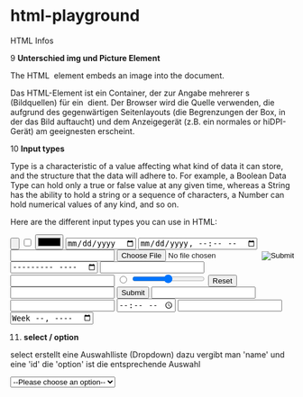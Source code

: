# html-playground
HTML Infos

9 **Unterschied img und Picture Element**

The HTML <img> element embeds an image into the document.

Das HTML-Element <picture> ist ein Container, der zur Angabe mehrerer <source>s (Bildquellen) für ein <img> dient. Der Browser wird die Quelle verwenden, die aufgrund des gegenwärtigen Seitenlayouts (die Begrenzungen der Box, in der das Bild auftaucht) und dem Anzeigegerät (z.B. ein normales or hiDPI-Gerät) am geeignesten erscheint.

10 **Input types**

Type is a characteristic of a value affecting what kind of data it can store, and the structure that the data will adhere to. For example, a Boolean Data Type can hold only a true or false value at any given time, whereas a String has the ability to hold a string or a sequence of characters, a Number can hold numerical values of any kind, and so on.

Here are the different input types you can use in HTML:

<input type="button">
<input type="checkbox">
<input type="color">
<input type="date">
<input type="datetime-local">
<input type="email">
<input type="file">
<input type="hidden">
<input type="image">
<input type="month">
<input type="number">
<input type="password">
<input type="radio">
<input type="range">
<input type="reset">
<input type="search">
<input type="submit">
<input type="tel">
<input type="text">
<input type="time">
<input type="url">
<input type="week">


11. **select / option**

select erstellt eine Auswahlliste (Dropdown)
dazu vergibt man 'name' und eine 'id'
die 'option' ist die entsprechende Auswahl 

<select name="pets" id="pet-select">
    <option value="">--Please choose an option--</option>
    <option value="dog">Dog</option>
    <option value="cat">Cat</option>
    <option value="hamster">Hamster</option>
    <option value="parrot">Parrot</option>
    <option value="spider">Spider</option>
    <option value="goldfish">Goldfish</option>
</select>

